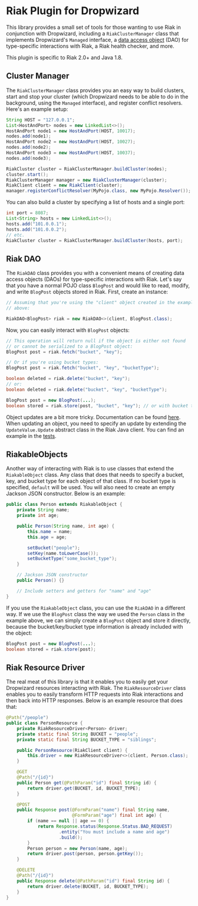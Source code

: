 Riak Plugin for Dropwizard
==========================

This library provides a small set of tools for those wanting to use Riak
in conjunction with Dropwizard, including a `RiakClusterManager` class
that implements Dropwizard's `Managed` interface, a [data access
object](http://en.wikipedia.org/wiki/Data_access_object) \(DAO) for
type-specific interactions with Riak, a Riak health checker, and more.

This plugin is specific to Riak 2.0+ and Java 1.8.

## Cluster Manager

The `RiakClusterManager` class provides you an easy way to build
clusters, start and stop your cluster (which Dropwizard needs to be able
to do in the background, using the `Managed` interface), and register
conflict resolvers. Here's an example setup:

```java
String HOST = "127.0.0.1";
List<HostAndPort> nodes = new LinkedList<>();
HostAndPort node1 = new HostAndPort(HOST, 10017);
nodes.add(node1);
HostAndPort node2 = new HostAndPort(HOST, 10027);
nodes.add(node2);
HostAndPort node3 = new HostAndPort(HOST, 10037);
nodes.add(node3);

RiakCluster cluster = RiakClusterManager.buildCluster(nodes);
cluster.start();
RiakClusterManager manager = new RiakClusterManager(cluster);
RiakClient client = new RiakClient(cluster);
manager.registerConflictResolver(MyPojo.class, new MyPojo.Resolver());
```

You can also build a cluster by specifying a list of hosts and a single
port:

```java
int port = 8087;
List<String> hosts = new LinkedList<>();
hosts.add("101.0.0.1");
hosts.add("101.0.0.2");
// etc.
RiakCluster cluster = RiakClusterManager.buildCluster(hosts, port);
```

## Riak DAO

The `RiakDAO` class provides you with a convenient means of creating
data access objects (DAOs) for type-specific interactions with Riak.
Let's say that you have a normal POJO class `BlogPost` and would like to
read, modify, and write `BlogPost` objects stored in Riak. First, create
an instance:

```java
// Assuming that you're using the "client" object created in the example
// above:

RiakDAO<BlogPost> riak = new RiakDAO<>(client, BlogPost.class);
```

Now, you can easily interact with `BlogPost` objects:

```java
// This operation will return null if the object is either not found
// or cannot be serialized to a BlogPost object:
BlogPost post = riak.fetch("bucket", "key");

// Or if you're using bucket types:
BlogPost post = riak.fetch("bucket", "key", "bucketType");

boolean deleted = riak.delete("bucket", "key");
// or:
boolean deleted = riak.delete("bucket", "key", "bucketType");

BlogPost post = new BlogPost(...);
boolean stored = riak.store(post, "bucket", "key"); // or with bucket type
```

Object updates are a bit more tricky. Documentation can be found
[here](http://docs.basho.com/riak/latest/dev/using/updates/#Java-Client-Example).
When updating an object, you need to specify an update by extending the
`UpdateValue.Update` abstract class in the Riak Java client. You can
find an example in the
[tests](https://github.com/lucperkins/dropwizard-riak/blob/master/src/test/java/com/lucperkins/dropwizard/riak/RiakDAOTest.java).

## RiakableObjects

Another way of interacting with Riak is to use classes that extend the
`RiakableObject` class. Any class that does that needs to specify a
bucket, key, and bucket type for each object of that class. If no bucket
type is specified, `default` will be used. You will also need to create
an empty Jackson JSON constructor. Below is an example:

```java
public class Person extends RiakableObject {
    private String name;
    private int age;

    public Person(String name, int age) {
        this.name = name;
        this.age = age;

        setBucket("people");
        setKey(name.toLowerCase());
        setBucketType("some_bucket_type");
    }

    // Jackson JSON constructor
    public Person() {}

    // Include setters and getters for "name" and "age"
}
```

If you use the `RiakableObject` class, you can use the `RiakDAO` in a
different way. If we use the `BlogPost` class the way we used the
`Person` class in the example above, we can simply create a `BlogPost`
object and store it directly, because the bucket/key/bucket type
information is already included with the object:

```java
BlogPost post = new BlogPost(...);
boolean stored = riak.store(post);
```

## Riak Resource Driver

The real meat of this library is that it enables you to easily get your
Dropwizard resources interacting with Riak. The `RiakResourceDriver`
class enables you to easily transform HTTP requests into Riak
interactions and then back into HTTP responses. Below is an example
resource that does that:

```java
@Path("/people")
public class PersonResource {
    private RiakResourceDriver<Person> driver;
    private static final String BUCKET = "people";
    private static final String BUCKET_TYPE = "siblings";

    public PersonResource(RiakClient client) {
        this.driver = new RiakResourceDriver<>(client, Person.class);
    }

    @GET
    @Path("/{id}")
    public Person get(@PathParam("id") final String id) {
        return driver.get(BUCKET, id, BUCKET_TYPE);
    }

    @POST
    public Response post(@FormParam("name") final String name,
                         @FormParam("age") final int age) {
        if (name == null || age == 0) {
            return Response.status(Response.Status.BAD_REQUEST)
                    .entity("You must include a name and age")
                    .build();
        }
        Person person = new Person(name, age);
        return driver.post(person, person.getKey());
    }

    @DELETE
    @Path("/{id}")
    public Response delete(@PathParam("id") final String id) {
        return driver.delete(BUCKET, id, BUCKET_TYPE);
    }
}
```

